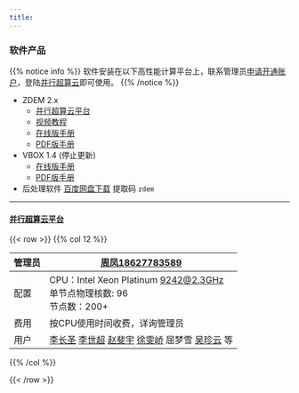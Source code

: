 ```yaml
---
title: 
---
```


### 软件产品

{{% notice info %}}
软件安装在以下高性能计算平台上，联系管理员[申请开通账户](https://doc.geovbox.com/latest/hpc/)，登陆[并行超算云](https://cloud.paratera.com/)即可使用。
{{% /notice %}}


+ ZDEM 2.x 
	- [并行超算云平台](https://cloud.paratera.com/) 
	- [视频教程](https://www.bilibili.com/video/av91259173/)
	- [在线版手册](http://doc.geovbox.com/2.x)
	- [PDF版手册](http://doc.geovbox.com/2.x/zdem_doc.pdf)
+ VBOX 1.4 (停止更新)
	- [在线版手册](http://doc.geovbox.com/1.4) 
	- [PDF版手册](https://doc.geovbox.com/1.4/vbox_doc.pdf) 
+ 后处理软件 [百度网盘下载](https://pan.baidu.com/s/1fWjvBPKvayAhWxfij-gAnw) 提取码 `zdem` 

---

#### [并行超算云平台](https://cloud.paratera.com/)

{{< row >}}
{{% col 12 %}}

|管理员|[周凤18627783589](https://doc.geovbox.com/latest/hpc/)|
|--------|----------|
|配置|CPU：Intel Xeon Platinum 9242@2.3GHz <br>单节点物理核数: 96 <br> 节点数：200+ |
|费用| 按CPU使用时间收费，详询管理员 |
|用户|[李长圣](https://geovbox.com/about/lichangsheng/) [李世超](https://teachers.jlu.edu.cn/Li/zh_CN/index.htm) [赵斐宇](https://sgmt.ecut.edu.cn/6e/b1/c3800a93873/page.htm) [徐雯峤](https://geovbox.com/about/xuwenqiao/) 屈梦雪 [吴珍云](https://geovbox.com/about/wuzhenyun/) 等|


{{% /col %}}

{{< /row >}}

